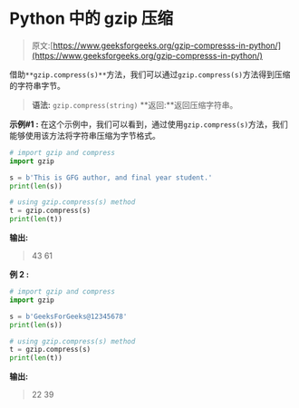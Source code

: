 # Python 中的 gzip 压缩

> 原文:[https://www.geeksforgeeks.org/gzip-compresss-in-python/](https://www.geeksforgeeks.org/gzip-compresss-in-python/)

借助`**gzip.compress(s)**`方法，我们可以通过`gzip.compress(s)`方法得到压缩的字符串字节。

> **语法:** `gzip.compress(string)`
> **返回:**返回压缩字符串。

**示例#1 :**
在这个示例中，我们可以看到，通过使用`gzip.compress(s)`方法，我们能够使用该方法将字符串压缩为字节格式。

```py
# import gzip and compress
import gzip

s = b'This is GFG author, and final year student.'
print(len(s))

# using gzip.compress(s) method
t = gzip.compress(s)
print(len(t))
```

**输出:**

> 43
> 61

**例 2 :**

```py
# import gzip and compress
import gzip

s = b'GeeksForGeeks@12345678'
print(len(s))

# using gzip.compress(s) method
t = gzip.compress(s)
print(len(t))
```

**输出:**

> 22
> 39